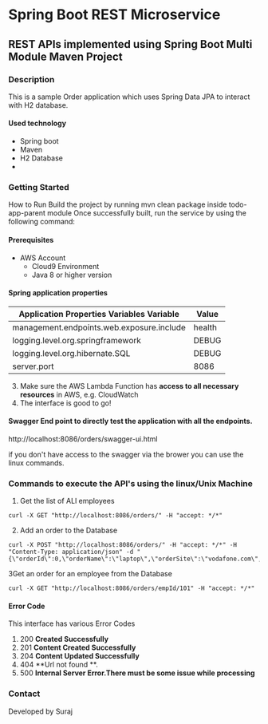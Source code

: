 
# Spring Boot REST Microservice 

## REST APIs implemented using Spring Boot Multi Module Maven Project

### Description
This is a sample Order application which uses Spring Data JPA to interact with H2 database.

#### Used technology
* Spring boot
* Maven
* H2 Database
* 
### Getting Started
How to Run
Build the project by running mvn clean package inside todo-app-parent module
Once successfully built, run the service by using the following command:


#### Prerequisites
* AWS Account
    * Cloud9 Environment
    * Java 8 or higher version

#### Spring application properties

| Application Properties Variables Variable | Value  |
|-------------------------------------------|--------|
| management.endpoints.web.exposure.include | health |
| logging.level.org.springframework         | DEBUG  |
| logging.level.org.hibernate.SQL           | DEBUG  |
| server.port                               | 8086   |

3. Make sure the AWS Lambda Function has **access to all necessary resources** in AWS, e.g. CloudWatch
4. The interface is good to go!


#### Swagger End point to directly test the application with all the endpoints. 
http://localhost:8086/orders/swagger-ui.html

if you don't have access to the swagger via the brower you can use the linux commands.

### Commands to execute the API's using the linux/Unix Machine

1. Get the list of ALl employees
```
curl -X GET "http://localhost:8086/orders/" -H "accept: */*"
```
2. Add an order to the Database
```
curl -X POST "http://localhost:8086/orders/" -H "accept: */*" -H "Content-Type: application/json" -d "{\"orderId\":0,\"orderName\":\"laptop\",\"orderSite\":\"vodafone.com\",\"employeeId\":101}"
```

3Get an order for an employee from the Database
```
curl -X GET "http://localhost:8086/orders/empId/101" -H "accept: */*"
```

#### Error Code
This interface has various Error Codes
1. 200 **Created Successfully**
2. 201 **Content Created Successfully**
3. 204 **Content Updated Successfully**
3. 404 **Url not found **.
4. 500 **Internal Server Error.There must be some issue while processing**

### Contact
Developed by Suraj
